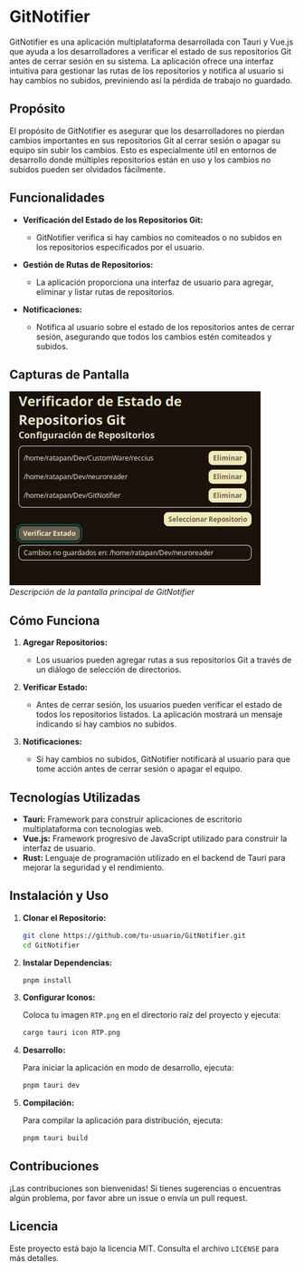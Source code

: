 # GitNotifier

GitNotifier es una aplicación multiplataforma desarrollada con Tauri y Vue.js que ayuda a los desarrolladores a verificar el estado de sus repositorios Git antes de cerrar sesión en su sistema. La aplicación ofrece una interfaz intuitiva para gestionar las rutas de los repositorios y notifica al usuario si hay cambios no subidos, previniendo así la pérdida de trabajo no guardado.

## Propósito

El propósito de GitNotifier es asegurar que los desarrolladores no pierdan cambios importantes en sus repositorios Git al cerrar sesión o apagar su equipo sin subir los cambios. Esto es especialmente útil en entornos de desarrollo donde múltiples repositorios están en uso y los cambios no subidos pueden ser olvidados fácilmente.

## Funcionalidades

- **Verificación del Estado de los Repositorios Git:**
  - GitNotifier verifica si hay cambios no comiteados o no subidos en los repositorios especificados por el usuario.

- **Gestión de Rutas de Repositorios:**
  - La aplicación proporciona una interfaz de usuario para agregar, eliminar y listar rutas de repositorios.

- **Notificaciones:**
  - Notifica al usuario sobre el estado de los repositorios antes de cerrar sesión, asegurando que todos los cambios estén comiteados y subidos.

## Capturas de Pantalla

![Pantalla Principal](./readme/Ui.png)
*Descripción de la pantalla principal de GitNotifier*

## Cómo Funciona

1. **Agregar Repositorios:**
   - Los usuarios pueden agregar rutas a sus repositorios Git a través de un diálogo de selección de directorios.

2. **Verificar Estado:**
   - Antes de cerrar sesión, los usuarios pueden verificar el estado de todos los repositorios listados. La aplicación mostrará un mensaje indicando si hay cambios no subidos.

3. **Notificaciones:**
   - Si hay cambios no subidos, GitNotifier notificará al usuario para que tome acción antes de cerrar sesión o apagar el equipo.

## Tecnologías Utilizadas

- **Tauri:** Framework para construir aplicaciones de escritorio multiplataforma con tecnologías web.
- **Vue.js:** Framework progresivo de JavaScript utilizado para construir la interfaz de usuario.
- **Rust:** Lenguaje de programación utilizado en el backend de Tauri para mejorar la seguridad y el rendimiento.

## Instalación y Uso

1. **Clonar el Repositorio:**

    ```bash
    git clone https://github.com/tu-usuario/GitNotifier.git
    cd GitNotifier
    ```

2. **Instalar Dependencias:**

    ```bash
    pnpm install
    ```

3. **Configurar Iconos:**

    Coloca tu imagen `RTP.png` en el directorio raíz del proyecto y ejecuta:

    ```bash
    cargo tauri icon RTP.png
    ```

4. **Desarrollo:**

    Para iniciar la aplicación en modo de desarrollo, ejecuta:

    ```bash
    pnpm tauri dev
    ```

5. **Compilación:**

    Para compilar la aplicación para distribución, ejecuta:

    ```bash
    pnpm tauri build
    ```

## Contribuciones

¡Las contribuciones son bienvenidas! Si tienes sugerencias o encuentras algún problema, por favor abre un issue o envía un pull request.

## Licencia

Este proyecto está bajo la licencia MIT. Consulta el archivo `LICENSE` para más detalles.
